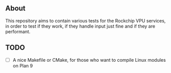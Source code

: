 About
-----

This repository aims to contain various tests for the Rockchip VPU
services, in order to test if they work, if they handle input just
fine and if they are performant.

TODO
----

* [ ] A nice Makefile or CMake, for those who want to compile Linux modules on Plan 9
